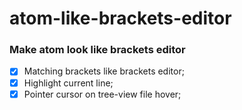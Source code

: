 # atom-like-brackets-editor
### Make atom look like brackets editor

 - [x] Matching brackets like brackets editor;
 - [x] Highlight current line;
 - [x] Pointer cursor on tree-view file hover;
